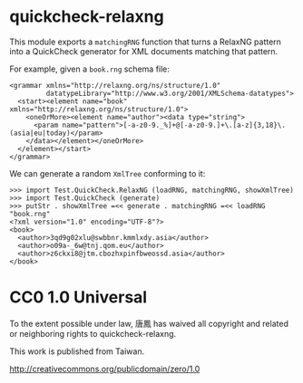 quickcheck-relaxng
==================

This module exports a `matchingRNG` function that turns a RelaxNG pattern
into a QuickCheck generator for XML documents matching that pattern.

For example, given a `book.rng` schema file:

    <grammar xmlns="http://relaxng.org/ns/structure/1.0"
             datatypeLibrary="http://www.w3.org/2001/XMLSchema-datatypes">
      <start><element name="book" xmlns="http://relaxng.org/ns/structure/1.0">
        <oneOrMore><element name="author"><data type="string">
          <param name="pattern">[-a-z0-9._%]+@[-a-z0-9.]+\.[a-z]{3,18}\.(asia|eu|today)</param>
        </data></element></oneOrMore>
      </element></start>
    </grammar>

We can generate a random `XmlTree` conforming to it:

    >>> import Test.QuickCheck.RelaxNG (loadRNG, matchingRNG, showXmlTree)
    >>> import Test.QuickCheck (generate)
    >>> putStr . showXmlTree =<< generate . matchingRNG =<< loadRNG "book.rng"
    <?xml version="1.0" encoding="UTF-8"?>
    <book>
      <author>3qd9g02xlu@swbbnr.kmmlxdy.asia</author>
      <author>o09a-_6w@tnj.qom.eu</author>
      <author>z6ckxi8@jtm.cbozhxpinfbweossd.asia</author>
    </book>

# CC0 1.0 Universal

To the extent possible under law, 唐鳳 has waived all copyright
and related or neighboring rights to quickcheck-relaxng.

This work is published from Taiwan.

http://creativecommons.org/publicdomain/zero/1.0
